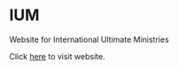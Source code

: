# IUM
Website for International Ultimate Ministries

Click [here](https://ium.netlify.app) to visit website.
